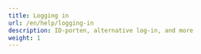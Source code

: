 ```yaml
---
title: Logging in
url: /en/help/logging-in
description: ID-porten, alternative log-in, and more
weight: 1
---
```

